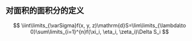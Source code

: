 ## 对面积的面积分的定义

$$
\iint\limits_{\varSigma}f(x, y, z)\mathrm{d}S=\lim\limits_{\lambda\to 0}\sum\limits_{i=1}^{n}f(\xi_i, \eta_i, \zeta_i)\Delta S_i
$$
